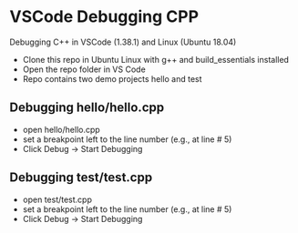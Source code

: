 # VSCode Debugging CPP
Debugging C++ in VSCode (1.38.1) and Linux (Ubuntu 18.04)

- Clone this repo in Ubuntu Linux with g++ and build_essentials installed
- Open the repo folder in VS Code
- Repo contains two demo projects hello and test

## Debugging hello/hello.cpp
- open hello/hello.cpp
- set a breakpoint left to the line number (e.g., at line # 5)
- Click Debug -> Start Debugging 

## Debugging test/test.cpp
- open test/test.cpp
- set a breakpoint left to the line number (e.g., at line # 5)
- Click Debug -> Start Debugging 
